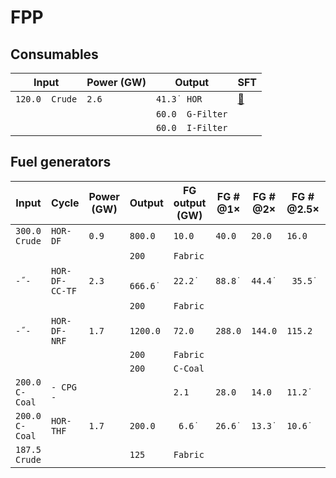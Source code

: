 # FPP

## Consumables

|Input|Power (GW)|Output|SFT|
|-----|----------|------|---|
|`120.0  Crude`|`2.6`|`41.3˙ HOR`|[💾](FPP/filter.sft)|
|              |     |`60.0  G-Filter`||
|              |     |`60.0  I-Filter`||

## Fuel generators

|Input|Cycle|Power (GW)|Output|FG output (GW)|FG # @1×|FG # @2×|FG # @2.5×|SFT|
|-----|-----|----------|------|--------------|--------|--------|----------|---|
|`300.0  Crude`|`HOR-DF`|`0.9`|` 800.0 `|`10.0 `|`40.0 `|`20.0 `|`16.0 `||
||||`200`|`Fabric`||||[💾](Fuel/test.sft)|
|`-˝-`|`HOR-DF-CC-TF`|`2.3`|` 666.6˙`|`22.2˙`|`88.8˙`|`44.4˙`|` 35.5˙`||
||||`200`|`Fabric`||||[💾](Fuel/test.sft)|
|`-˝-`|`HOR-DF-NRF`|`1.7`|`1200.0 `|`72.0 `|`288.0`|`144.0`|`115.2 `|[💾](Fuel/test.sft)|
||||`200`|`Fabric`|||||
||||`200`|`C-Coal`|||||
|`200.0 C-Coal`|`- CPG -`|||` 2.1 `|` 28.0 `|`14.0 `|`11.2˙`|[💾](Fuel/test.sft)|
|`200.0 C-Coal`|`HOR-THF`|`1.7`|` 200.0 `|` 6.6˙`|`26.6˙`|`13.3˙`|`10.6˙`|[💾](Fuel/test.sft)|
|`187.5  Crude`|||`125`|`Fabric`|||||
